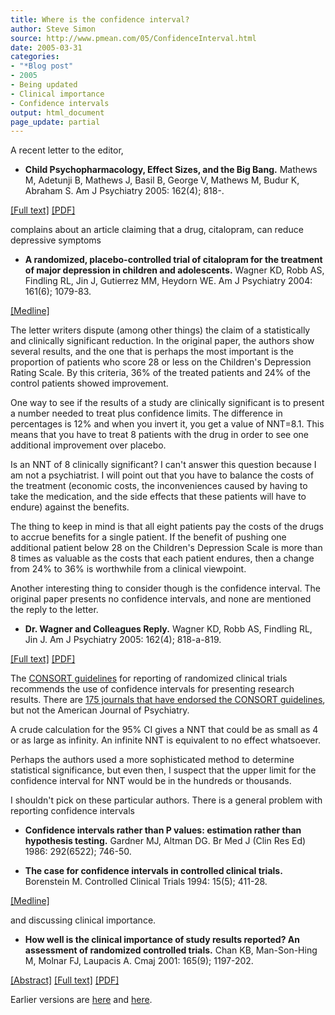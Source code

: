 ```yaml
---
title: Where is the confidence interval?
author: Steve Simon
source: http://www.pmean.com/05/ConfidenceInterval.html
date: 2005-03-31
categories:
- "*Blog post"
- 2005
- Being updated
- Clinical importance
- Confidence intervals
output: html_document
page_update: partial
---
```


A recent letter to the editor,

- **Child Psychopharmacology, Effect Sizes, and the Big Bang.** Mathews M, Adetunji B, Mathews J, Basil B, George V, Mathews M, Budur K, Abraham S. Am J Psychiatry 2005: 162(4); 818-. 

[\[Full
text\]](http://ajp.psychiatryonline.org/cgi/content/full/162/4/818)
[\[PDF\]](http://ajp.psychiatryonline.org/cgi/reprint/162/4/818.pdf)

complains about an article claiming that a drug, citalopram, can reduce depressive symptoms

- **A randomized, placebo-controlled trial of citalopram for the treatment of major depression in children and adolescents.** Wagner KD, Robb AS, Findling RL, Jin J, Gutierrez MM, Heydorn WE. Am J Psychiatry 2004: 161(6); 1079-83.

[\[Medline\]](http://www.ncbi.nlm.nih.gov/entrez/query.fcgi?cmd=Retrieve&db=PubMed&list_uids=15169696&dopt=Abstract)

The letter writers dispute (among other things) the claim of a statistically and clinically significant reduction. In the original paper, the authors show several results, and the one that is perhaps the most important is the proportion of patients who score 28 or less on the Children's Depression Rating Scale. By this criteria, 36% of the treated patients and 24% of the control patients showed improvement.

One way to see if the results of a study are clinically significant is to present a number needed to treat plus confidence limits. The difference in percentages is 12% and when you invert it, you get a value of NNT=8.1. This means that you have to treat 8 patients with the drug in order to see one additional improvement over placebo.

Is an NNT of 8 clinically significant? I can't answer this question because I am not a psychiatrist. I will point out that you have to balance the costs of the treatment (economic costs, the inconveniences caused by having to take the medication, and the side effects that these patients will have to endure) against the benefits.

The thing to keep in mind is that all eight patients pay the costs of the drugs to accrue benefits for a single patient. If the benefit of pushing one additional patient below 28 on the Children's Depression Scale is more than 8 times as valuable as the costs that each patient endures, then a change from 24% to 36% is worthwhile from a clinical viewpoint.

Another interesting thing to consider though is the confidence interval. The original paper presents no confidence intervals, and none are mentioned the reply to the letter.

- **Dr. Wagner and Colleagues Reply.** Wagner KD, Robb AS, Findling RL, Jin J. Am J Psychiatry 2005: 162(4); 818-a-819.

[\[Full
text\]](http://ajp.psychiatryonline.org/cgi/content/full/162/4/818-a)
[\[PDF\]](http://ajp.psychiatryonline.org/cgi/reprint/162/4/818-a)

The [CONSORT guidelines](http://www.consort-statement.org) for reporting of randomized clinical trials recommends the use of confidence intervals for presenting research results. There are [175 journals that have endorsed the CONSORT guidelines](http://www.consort-statement.org/endorsements/journals/journals.html), but not the American Journal of Psychiatry.

A crude calculation for the 95% CI gives a NNT that could be as small as 4 or as large as infinity. An infinite NNT is equivalent to no effect whatsoever.

Perhaps the authors used a more sophisticated method to determine statistical significance, but even then, I suspect that the upper limit for the confidence interval for NNT would be in the hundreds or thousands.

I shouldn't pick on these particular authors. There is a general problem with reporting confidence intervals

- **Confidence intervals rather than P values: estimation rather than hypothesis testing.** Gardner MJ, Altman DG. Br Med J (Clin Res Ed) 1986: 292(6522); 746-50.

- **The case for confidence intervals in controlled clinical trials.** Borenstein M. Controlled Clinical Trials 1994: 15(5); 411-28.

[\[Medline\]](http://www.ncbi.nlm.nih.gov/entrez/query.fcgi?cmd=Retrieve&db=PubMed&list_uids=8001360&dopt=Abstract)

and discussing clinical importance.

- **How well is the clinical importance of study results reported? An assessment of randomized controlled trials.** Chan KB, Man-Son-Hing M, Molnar FJ, Laupacis A. Cmaj 2001: 165(9); 1197-202.

[\[Abstract\]](http://www.cmaj.ca/cgi/content/abstract/165/9/1197)
[\[Full text\]](http://www.cmaj.ca/cgi/content/full/165/9/1197)
[\[PDF\]](http://www.cmaj.ca/cgi/reprint/165/9/1197.pdf)

Earlier versions are [here][sim1] and [here][sim2].


[sim1]: http://www.pmean.com/05/ConfidenceInterval.html
[sim2]: http://new.pmean.com/where-is-the-ci/
